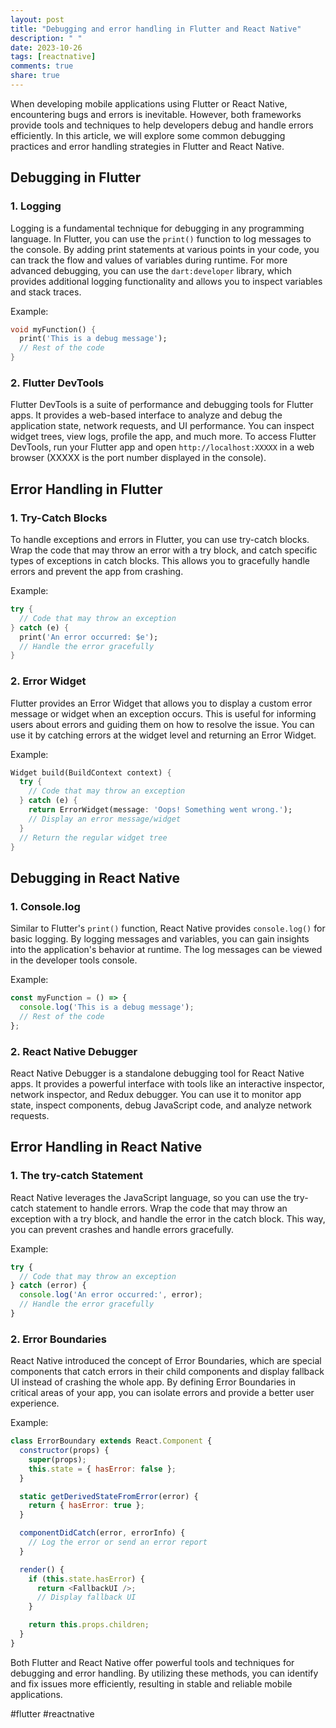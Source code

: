 ```yaml
---
layout: post
title: "Debugging and error handling in Flutter and React Native"
description: " "
date: 2023-10-26
tags: [reactnative]
comments: true
share: true
---
```


When developing mobile applications using Flutter or React Native, encountering bugs and errors is inevitable. However, both frameworks provide tools and techniques to help developers debug and handle errors efficiently. In this article, we will explore some common debugging practices and error handling strategies in Flutter and React Native.

## Debugging in Flutter

### 1. Logging

Logging is a fundamental technique for debugging in any programming language. In Flutter, you can use the `print()` function to log messages to the console. By adding print statements at various points in your code, you can track the flow and values of variables during runtime. For more advanced debugging, you can use the `dart:developer` library, which provides additional logging functionality and allows you to inspect variables and stack traces.

Example:
```dart
void myFunction() {
  print('This is a debug message');
  // Rest of the code
}
```

### 2. Flutter DevTools

Flutter DevTools is a suite of performance and debugging tools for Flutter apps. It provides a web-based interface to analyze and debug the application state, network requests, and UI performance. You can inspect widget trees, view logs, profile the app, and much more. To access Flutter DevTools, run your Flutter app and open `http://localhost:XXXXX` in a web browser (XXXXX is the port number displayed in the console).

## Error Handling in Flutter

### 1. Try-Catch Blocks

To handle exceptions and errors in Flutter, you can use try-catch blocks. Wrap the code that may throw an error with a try block, and catch specific types of exceptions in catch blocks. This allows you to gracefully handle errors and prevent the app from crashing.

Example:
```dart
try {
  // Code that may throw an exception
} catch (e) {
  print('An error occurred: $e');
  // Handle the error gracefully
}
```

### 2. Error Widget

Flutter provides an Error Widget that allows you to display a custom error message or widget when an exception occurs. This is useful for informing users about errors and guiding them on how to resolve the issue. You can use it by catching errors at the widget level and returning an Error Widget.

Example:
```dart
Widget build(BuildContext context) {
  try {
    // Code that may throw an exception
  } catch (e) {
    return ErrorWidget(message: 'Oops! Something went wrong.');
    // Display an error message/widget
  }
  // Return the regular widget tree
}
```

## Debugging in React Native

### 1. Console.log

Similar to Flutter's `print()` function, React Native provides `console.log()` for basic logging. By logging messages and variables, you can gain insights into the application's behavior at runtime. The log messages can be viewed in the developer tools console.

Example:
```javascript
const myFunction = () => {
  console.log('This is a debug message');
  // Rest of the code
};
```

### 2. React Native Debugger

React Native Debugger is a standalone debugging tool for React Native apps. It provides a powerful interface with tools like an interactive inspector, network inspector, and Redux debugger. You can use it to monitor app state, inspect components, debug JavaScript code, and analyze network requests.

## Error Handling in React Native

### 1. The try-catch Statement

React Native leverages the JavaScript language, so you can use the try-catch statement to handle errors. Wrap the code that may throw an exception with a try block, and handle the error in the catch block. This way, you can prevent crashes and handle errors gracefully.

Example:
```javascript
try {
  // Code that may throw an exception
} catch (error) {
  console.log('An error occurred:', error);
  // Handle the error gracefully
}
```

### 2. Error Boundaries

React Native introduced the concept of Error Boundaries, which are special components that catch errors in their child components and display fallback UI instead of crashing the whole app. By defining Error Boundaries in critical areas of your app, you can isolate errors and provide a better user experience.

Example:
```javascript
class ErrorBoundary extends React.Component {
  constructor(props) {
    super(props);
    this.state = { hasError: false };
  }

  static getDerivedStateFromError(error) {
    return { hasError: true };
  }

  componentDidCatch(error, errorInfo) {
    // Log the error or send an error report
  }

  render() {
    if (this.state.hasError) {
      return <FallbackUI />;
      // Display fallback UI
    }

    return this.props.children;
  }
}
```

Both Flutter and React Native offer powerful tools and techniques for debugging and error handling. By utilizing these methods, you can identify and fix issues more efficiently, resulting in stable and reliable mobile applications.

#flutter #reactnative